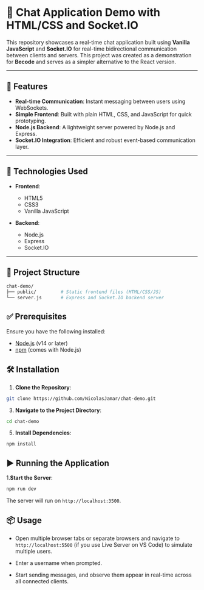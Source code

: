 # 💬 Chat Application Demo with HTML/CSS and Socket.IO

This repository showcases a real-time chat application built using **Vanilla JavaScript** and **Socket.IO** for real-time bidirectional communication between clients and servers. This project was created as a demonstration for **Becode** and serves as a simpler alternative to the React version.

---

## 🚀 Features

- **Real-time Communication**: Instant messaging between users using WebSockets.
- **Simple Frontend**: Built with plain HTML, CSS, and JavaScript for quick prototyping.
- **Node.js Backend**: A lightweight server powered by Node.js and Express.
- **Socket.IO Integration**: Efficient and robust event-based communication layer.

---

## 🧰 Technologies Used

- **Frontend**:
  - HTML5
  - CSS3
  - Vanilla JavaScript

- **Backend**:
  - Node.js
  - Express
  - Socket.IO

---

## 📁 Project Structure

```bash
chat-demo/
├── public/         # Static frontend files (HTML/CSS/JS)
└── server.js       # Express and Socket.IO backend server
```

## ✅ Prerequisites

Ensure you have the following installed:

- [Node.js](https://nodejs.org/en/download/) (v14 or later)
- [npm](https://www.npmjs.com/get-npm) (comes with Node.js)

## 🛠️ Installation

1. **Clone the Repository**:
   
```bash
git clone https://github.com/NicolasJamar/chat-demo.git
```

3. **Navigate to the Project Directory**:

```bash
cd chat-demo
```
5. **Install Dependencies**:
```bash
npm install
```

## ▶️ Running the Application
1.**Start the Server**:

```bash
npm run dev
```
The server will run on `http://localhost:3500`.

## 📦 Usage
- Open multiple browser tabs or separate browsers and navigate to `http://localhost:5500` (if you use Live Server on VS Code) to simulate multiple users.

- Enter a username when prompted.

- Start sending messages, and observe them appear in real-time across all connected clients.
